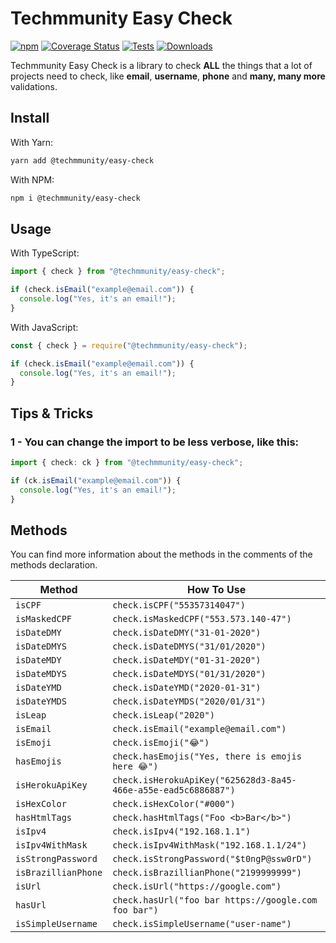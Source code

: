 # Techmmunity Easy Check

[![npm](https://img.shields.io/npm/v/@techmmunity/easy-check.svg?color=CC3534)](https://www.npmjs.com/package/@techmmunity/easy-check) <space> [![Coverage Status](https://coveralls.io/repos/github/Techmmunity/easy-check/badge.svg?branch=master)](https://coveralls.io/github/Techmmunity/easy-check?branch=master) <space> [![Tests](https://github.com/Techmmunity/easy-check/workflows/tests/badge.svg)]() <space> [![Downloads](https://img.shields.io/npm/dw/@techmmunity/easy-check.svg)](https://www.npmjs.com/package/@techmmunity/easy-check)

Techmmunity Easy Check is a library to check **ALL** the things that a lot of projects need to check, like **email**, **username**, **phone** and **many, many more** validations.

## Install

With Yarn:

```sh
yarn add @techmmunity/easy-check
```

With NPM:

```sh
npm i @techmmunity/easy-check
```

## Usage

With TypeScript:

```ts
import { check } from "@techmmunity/easy-check";

if (check.isEmail("example@email.com")) {
  console.log("Yes, it's an email!");
}
```

With JavaScript:

```js
const { check } = require("@techmmunity/easy-check");

if (check.isEmail("example@email.com")) {
  console.log("Yes, it's an email!");
}
```

## Tips & Tricks

### 1 - You can change the import to be less verbose, like this:

```ts
import { check: ck } from "@techmmunity/easy-check";

if (ck.isEmail("example@email.com")) {
  console.log("Yes, it's an email!");
}
```

## Methods

You can find more information about the methods in the comments of the methods declaration.

| Method              | How To Use                                                     |
| ------------------- | -------------------------------------------------------------- |
| `isCPF`             | `check.isCPF("55357314047")`                                   |
| `isMaskedCPF`       | `check.isMaskedCPF("553.573.140-47")`                          |
| `isDateDMY`         | `check.isDateDMY("31-01-2020")`                                |
| `isDateDMYS`        | `check.isDateDMYS("31/01/2020")`                               |
| `isDateMDY`         | `check.isDateMDY("01-31-2020")`                                |
| `isDateMDYS`        | `check.isDateMDYS("01/31/2020")`                               |
| `isDateYMD`         | `check.isDateYMD("2020-01-31")`                                |
| `isDateYMDS`        | `check.isDateYMDS("2020/01/31")`                               |
| `isLeap`            | `check.isLeap("2020")`                                         |
| `isEmail`           | `check.isEmail("example@email.com")`                           |
| `isEmoji`           | `check.isEmoji("😂")`                                          |
| `hasEmojis`         | `check.hasEmojis("Yes, there is emojis here 😂")`              |
| `isHerokuApiKey`    | `check.isHerokuApiKey("625628d3-8a45-466e-a55e-ead5c6886887")` |
| `isHexColor`        | `check.isHexColor("#000")`                                     |
| `hasHtmlTags`       | `check.hasHtmlTags("Foo <b>Bar</b>")`                          |
| `isIpv4`            | `check.isIpv4("192.168.1.1")`                                  |
| `isIpv4WithMask`    | `check.isIpv4WithMask("192.168.1.1/24")`                       |
| `isStrongPassword`  | `check.isStrongPassword("$t0ngP@ssw0rD")`                      |
| `isBrazillianPhone` | `check.isBrazillianPhone("2199999999")`                        |
| `isUrl`             | `check.isUrl("https://google.com")`                            |
| `hasUrl`            | `check.hasUrl("foo bar https://google.com foo bar")`           |
| `isSimpleUsername`  | `check.isSimpleUsername("user-name")`                          |
